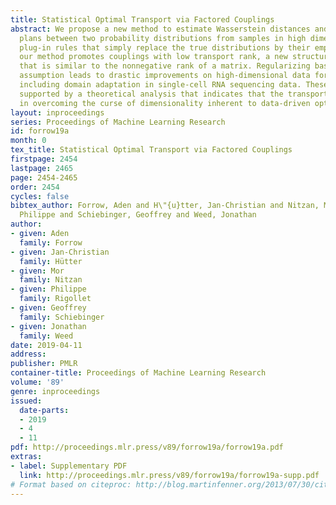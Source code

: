 ```yaml
---
title: Statistical Optimal Transport via Factored Couplings
abstract: We propose a new method to estimate Wasserstein distances and optimal transport
  plans between two probability distributions from samples in high dimension. Unlike
  plug-in rules that simply replace the true distributions by their empirical counterparts,
  our method promotes couplings with low transport rank, a new structural assumption
  that is similar to the nonnegative rank of a matrix. Regularizing based on this
  assumption leads to drastic improvements on high-dimensional data for various tasks,
  including domain adaptation in single-cell RNA sequencing data. These findings are
  supported by a theoretical analysis that indicates that the transport rank is key
  in overcoming the curse of dimensionality inherent to data-driven optimal transport.
layout: inproceedings
series: Proceedings of Machine Learning Research
id: forrow19a
month: 0
tex_title: Statistical Optimal Transport via Factored Couplings
firstpage: 2454
lastpage: 2465
page: 2454-2465
order: 2454
cycles: false
bibtex_author: Forrow, Aden and H\"{u}tter, Jan-Christian and Nitzan, Mor and Rigollet,
  Philippe and Schiebinger, Geoffrey and Weed, Jonathan
author:
- given: Aden
  family: Forrow
- given: Jan-Christian
  family: Hütter
- given: Mor
  family: Nitzan
- given: Philippe
  family: Rigollet
- given: Geoffrey
  family: Schiebinger
- given: Jonathan
  family: Weed
date: 2019-04-11
address: 
publisher: PMLR
container-title: Proceedings of Machine Learning Research
volume: '89'
genre: inproceedings
issued:
  date-parts:
  - 2019
  - 4
  - 11
pdf: http://proceedings.mlr.press/v89/forrow19a/forrow19a.pdf
extras:
- label: Supplementary PDF
  link: http://proceedings.mlr.press/v89/forrow19a/forrow19a-supp.pdf
# Format based on citeproc: http://blog.martinfenner.org/2013/07/30/citeproc-yaml-for-bibliographies/
---
```

